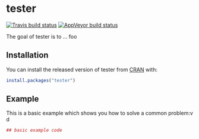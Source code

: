 # tester

 [![Travis build status](https://travis-ci.com/martakarass/tester.svg?branch=master)](https://travis-ci.com/martakarass/tester)
 [![AppVeyor build status](https://ci.appveyor.com/api/projects/status/github/martakarass/tester?branch=master&svg=true)](https://ci.appveyor.com/project/martakarass/tester)
 

The goal of tester is to ... foo 

## Installation

You can install the released version of tester from [CRAN](https://CRAN.R-project.org) with:

``` r
install.packages("tester")
```

## Example

This is a basic example which shows you how to solve a common problem:v d

``` r
## basic example code
```

